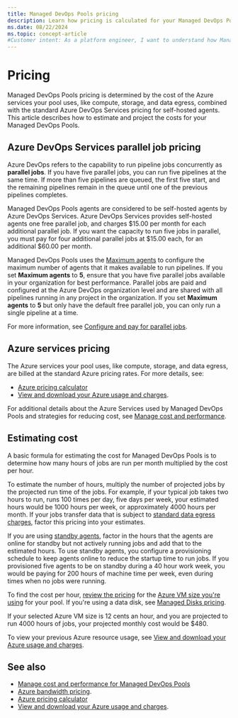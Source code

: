 ```yaml
---
title: Managed DevOps Pools pricing
description: Learn how pricing is calculated for your Managed DevOps Pools.
ms.date: 08/22/2024
ms.topic: concept-article
#Customer intent: As a platform engineer, I want to understand how Managed DevOps Pools pricing is determined so that I can estimate my projected cost.
---
```


# Pricing

Managed DevOps Pools pricing is determined by the cost of the Azure services your pool uses, like compute, storage, and data egress, combined with the standard Azure DevOps Services pricing for self-hosted agents. This article describes how to estimate and project the costs for your Managed DevOps Pools.

## Azure DevOps Services parallel job pricing

Azure DevOps refers to the capability to run pipeline jobs concurrently as **parallel jobs**. If you have five parallel jobs, you can run five pipelines at the same time. If more than five pipelines are queued, the first five start, and the remaining pipelines remain in the queue until one of the previous pipelines completes.

Managed DevOps Pools agents are considered to be self-hosted agents by Azure DevOps Services. Azure DevOps Services provides self-hosted agents one free parallel job, and charges $15.00 per month for each additional parallel job. If you want the capacity to run five jobs in parallel, you must pay for four additional parallel jobs at $15.00 each, for an additional $60.00 per month.

Managed DevOps Pools uses the [Maximum agents](./configure-pool-settings.md#maximum-agents) to configure the maximum number of agents that it makes available to run pipelines. If you set **Maximum agents** to **5**, ensure that you have five parallel jobs available in your organization for best performance. Parallel jobs are paid and configured at the Azure DevOps organization level and are shared with all pipelines running in any project in the organization. If you set **Maximum agents** to **5** but only have the default free parallel job, you can only run a single pipeline at a time.

For more information, see [Configure and pay for parallel jobs](../pipelines/licensing/concurrent-jobs.md?tabs=self-hosted).

## Azure services pricing

The Azure services your pool uses, like compute, storage, and data egress, are billed at the standard Azure pricing rates. For more details, see:

* [Azure pricing calculator](https://azure.microsoft.com/pricing/calculator/)
* [View and download your Azure usage and charges](/azure/cost-management-billing/understand/download-azure-daily-usage).

For additional details about the Azure Services used by Managed DevOps Pools and strategies for reducing cost, see [Manage cost and performance](./manage-costs.md).

## Estimating cost

A basic formula for estimating the cost for Managed DevOps Pools is to determine how many hours of jobs are run per month multiplied by the cost per hour.

To estimate the number of hours, multiply the number of projected jobs by the projected run time of the jobs. For example, if your typical job takes two hours to run, runs 100 times per day, five days per week, your estimated hours would be 1000 hours per week, or approximately 4000 hours per month. If your jobs transfer data that is subject to [standard data egress charges](https://azure.microsoft.com/pricing/details/bandwidth/), factor this pricing into your estimates.

If you are using [standby agents](./configure-scaling.md#standby-agent-mode), factor in the hours that the agents are online for standby but not actively running jobs and add that to the estimated hours. To use standby agents, you configure a provisioning schedule to keep agents online to reduce the startup time to run jobs. If you provisioned five agents to be on standby during a 40 hour work week, you would be paying for 200 hours of machine time per week, even during times when no jobs were running.

To find the cost per hour, [review the pricing](https://azure.microsoft.com/pricing/details/virtual-machines/linux/) for the [Azure VM size you're using](/azure/virtual-machines/sizes) for your pool. If you're using a data disk, see [Managed Disks pricing](https://azure.microsoft.com/pricing/details/managed-disks/).

If your selected Azure VM size is 12 cents an hour, and you are projected to run 4000 hours of jobs, your projected monthly cost would be $480.

To view your previous Azure resource usage, see [View and download your Azure usage and charges](/azure/cost-management-billing/understand/download-azure-daily-usage).

## See also

* [Manage cost and performance for Managed DevOps Pools](./manage-costs.md)
* [Azure bandwidth pricing](https://azure.microsoft.com/pricing/details/bandwidth/).
* [Azure pricing calculator](https://azure.microsoft.com/pricing/calculator/)
* [View and download your Azure usage and charges](/azure/cost-management-billing/understand/download-azure-daily-usage).

